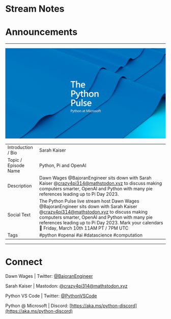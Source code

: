# Stream Notes


# Announcements


---

![Python Pulse Banner](python_pulse_banner.png)

| | |
|----|----|
| Introduction / Bio | Sarah Kaiser  |
| Topic / Episode Name | Python, Pi and OpenAI |
| Description | Dawn Wages @BajoranEngineer sits down with Sarah Kaiser @crazy4pi314@mathstodon.xyz to discuss making computers smarter, OpenAI and Python with many pie references leading up to Pi Day 2023. |
| Social Text | The Python Pulse live stream host Dawn Wages @BajoranEngineer sits down with Sarah Kaiser @crazy4pi314@mathstodon.xyz to discuss making computers smarter, OpenAI and Python with many pie references leading up to Pi Day 2023. Mark your calendars 📅 Friday, March 10th 11AM PT / 7PM UTC |
| Tags | #python #openai #ai #datascience #computation |

---
# Connect

Dawn Wages | Twitter: [@BajoranEngineer](https://twitter.com/BajoranEngineer)

Sarah Kaiser | Mastodon: [@crazy4pi314@mathstodon.xyz](https://mathstodon.xyz/@crazy4pi314)

Python VS Code | Twitter: [@PythonVSCode](https://twitter.com/PythonVSCode)

Python @ Microsoft | Discord: [https://aka.ms/python-discord](https://aka.ms/python-discord)

